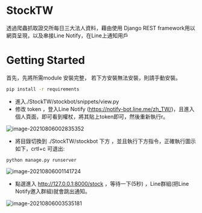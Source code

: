 # StockTW

透過爬蟲抓取證交所每日三大法人資料，藉由使用 Django REST framework用以網頁呈現，以及串接Line Notify，在Line上通知用戶

# Getting Started

首先，先將所需module 安裝完整， 若下方安裝無法安裝，則請手動安裝。

```bash
pip install -r requirements
```



- 進入./StockTW/stockbot/snippets/view.py
- 修改 token ，登入Line Notify (https://notify-bot.line.me/zh_TW/)，且進入個人頁面，即可看到權杖，將其貼上token即可，然後重新執行r。

![image-20210806002835352](https://user-images.githubusercontent.com/21074219/128388157-6405d6ef-e9ef-4545-8a35-5736227882e8.png)

- 將目錄切換到 ./StockTW/stockbot 下方 ，並且執行下方指令，正確執行圖示如下，crtl+c 可退出:

```
python manage.py runserver
```
![image-20210806001141724](https://user-images.githubusercontent.com/21074219/128388209-7416897a-5dff-4d40-b709-ce7ab2d96e7e.png)


- 點選進入 http://127.0.0.1:8000/stock ，等待一下(5秒) ，Line群組(把Line Notify邀入群組)就會跳出通知。

![image-20210806003535181](https://user-images.githubusercontent.com/21074219/128388231-40f335ba-7e74-4cdf-bb49-5ae98df64668.png)






